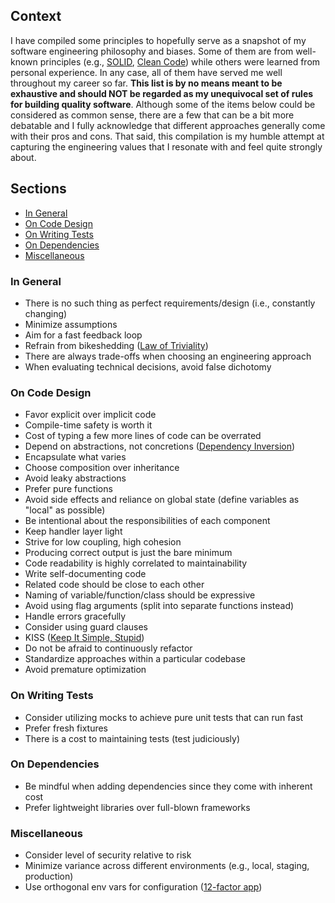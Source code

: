 ## Context

I have compiled some principles to hopefully serve as a snapshot of my software engineering philosophy and biases. Some of them are from well-known principles (e.g., [SOLID](https://en.wikipedia.org/wiki/SOLID), [Clean Code](https://www.amazon.com/Clean-Code-Handbook-Software-Craftsmanship/dp/0132350882)) while others were learned from personal experience. In any case, all of them have served me well throughout my career so far. **This list is by no means meant to be exhaustive and should NOT be regarded as my unequivocal set of rules for building quality software**. Although some of the items below could be considered as common sense, there are a few that can be a bit more debatable and I fully acknowledge that different approaches generally come with their pros and cons. That said, this compilation is my humble attempt at capturing the engineering values that I resonate with and feel quite strongly about.

## Sections

- [In General](#in-general)
- [On Code Design](#on-code-design)
- [On Writing Tests](#on-writing-tests)
- [On Dependencies](#on-dependencies)
- [Miscellaneous](#miscellaneous)

### In General

- There is no such thing as perfect requirements/design (i.e., constantly changing)
- Minimize assumptions
- Aim for a fast feedback loop
- Refrain from bikeshedding ([Law of Triviality](https://en.wikipedia.org/wiki/Law_of_triviality))
- There are always trade-offs when choosing an engineering approach
- When evaluating technical decisions, avoid false dichotomy

### On Code Design

- Favor explicit over implicit code
- Compile-time safety is worth it
- Cost of typing a few more lines of code can be overrated
- Depend on abstractions, not concretions ([Dependency Inversion](https://en.wikipedia.org/wiki/Dependency_inversion_principle))
- Encapsulate what varies
- Choose composition over inheritance
- Avoid leaky abstractions
- Prefer pure functions
- Avoid side effects and reliance on global state (define variables as "local" as possible)
- Be intentional about the responsibilities of each component
- Keep handler layer light
- Strive for low coupling, high cohesion
- Producing correct output is just the bare minimum
- Code readability is highly correlated to maintainability
- Write self-documenting code
- Related code should be close to each other
- Naming of variable/function/class should be expressive
- Avoid using flag arguments (split into separate functions instead)
- Handle errors gracefully
- Consider using guard clauses
- KISS ([Keep It Simple, Stupid](https://en.wikipedia.org/wiki/KISS_principle))
- Do not be afraid to continuously refactor
- Standardize approaches within a particular codebase
- Avoid premature optimization

### On Writing Tests

- Consider utilizing mocks to achieve pure unit tests that can run fast
- Prefer fresh fixtures
- There is a cost to maintaining tests (test judiciously)

### On Dependencies

- Be mindful when adding dependencies since they come with inherent cost
- Prefer lightweight libraries over full-blown frameworks

### Miscellaneous

- Consider level of security relative to risk
- Minimize variance across different environments (e.g., local, staging, production)
- Use orthogonal env vars for configuration ([12-factor app](https://12factor.net/config))
